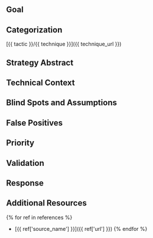 ## Goal

## Categorization
[{{ tactic }}/{{ technique }}]({{ technique_url }})

## Strategy Abstract

## Technical Context

## Blind Spots and Assumptions

## False Positives

## Priority

## Validation

## Response

## Additional Resources
{% for ref in references %}
 - [{{ ref['source_name'] }}]({{ ref['url'] }})
{% endfor %}
